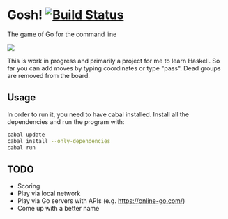 # Gosh! [![Build Status](https://travis-ci.org/tsujigiri/gosh.svg?branch=master)](https://travis-ci.org/tsujigiri/gosh)

The game of Go for the command line

![](http://rausch.io/Screenshot%20from%202015-02-22%2013:40:10.png)

This is work in progress and primarily a project for me to learn
Haskell. So far you can add moves by typing coordinates or type "pass".
Dead groups are removed from the board.


## Usage

In order to run it, you need to have cabal installed. Install all the
dependencies and run the program with:

```bash
cabal update
cabal install --only-dependencies
cabal run
```

## TODO

* Scoring
* Play via local network
* Play via Go servers with APIs (e.g. https://online-go.com/)
* Come up with a better name
